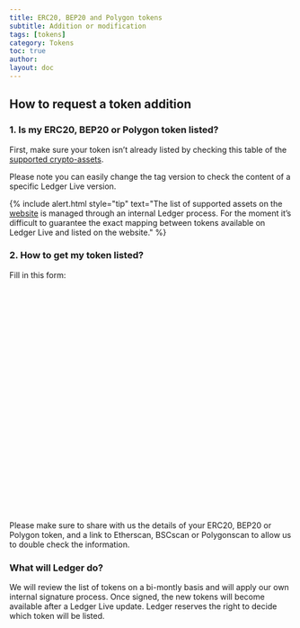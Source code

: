 ```yaml
---
title: ERC20, BEP20 and Polygon tokens
subtitle: Addition or modification
tags: [tokens]
category: Tokens
toc: true
author:
layout: doc
---
```





## How to request a token addition

### 1. Is my ERC20, BEP20 or Polygon token listed?

First, make sure your token isn’t already listed by checking this table of the [supported crypto-assets](https://github.com/LedgerHQ/ledger-live-desktop/blob/develop/cryptoassets.md).

Please note you can easily change the tag version to check the content of a specific Ledger Live version. 

<!--  -->
{% include alert.html style="tip" text="The list of supported assets on the <a href='https://www.ledger.com/supported-crypto-assets/'>website</a> is managed through an internal Ledger process. For the moment it’s difficult to guarantee the exact mapping between tokens available on Ledger Live and listed on the website." %}
<!--  -->

### 2. How to get my token listed?

Fill in this form:

<div data-tf-widget="Miekq8b2" style="width:100%;height:400px;"></div><script src="//embed.typeform.com/next/embed.js"></script>

Please make sure to share with us the details of your ERC20, BEP20 or Polygon token, and a link to Etherscan, BSCscan or Polygonscan to allow us to double check the information.

### What will Ledger do?

We will review the list of tokens on a bi-montly basis and will apply our own internal signature process. Once signed, the new tokens will become available after a Ledger Live update. Ledger reserves the right to decide which token will be listed.

